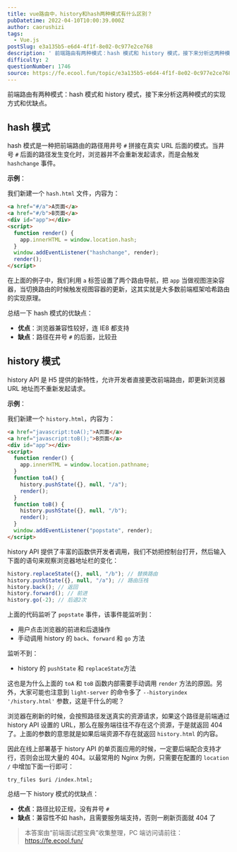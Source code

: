 ```yaml
---
title: vue路由中，history和hash两种模式有什么区别？
pubDatetime: 2022-04-10T10:00:39.000Z
author: caorushizi
tags:
  - Vue.js
postSlug: e3a135b5-e6d4-4f1f-8e02-0c977e2ce768
description: ' 前端路由有两种模式：hash 模式和 history 模式，接下来分析这两种模式的实现方式和优缺点。 hash 模式 hash 模式是一种把前端路由的路径用井号 # 拼接在真实 URL 后面的模式。当井号 # 后面的路径发生变化时，浏览器并不会重新发起请求，而是会触发 hashchange 事件。 示例： 我们新建一个 hash.html 文件，内容为： <a href="#/a">A页面</a'
difficulty: 2
questionNumber: 1746
source: https://fe.ecool.fun/topic/e3a135b5-e6d4-4f1f-8e02-0c977e2ce768
---
```


前端路由有两种模式：hash 模式和 history 模式，接下来分析这两种模式的实现方式和优缺点。

## hash 模式

hash 模式是一种把前端路由的路径用井号 `#` 拼接在真实 URL 后面的模式。当井号 `#` 后面的路径发生变化时，浏览器并不会重新发起请求，而是会触发 `hashchange` 事件。

**示例**：

我们新建一个 `hash.html` 文件，内容为：

```html
<a href="#/a">A页面</a>
<a href="#/b">B页面</a>
<div id="app"></div>
<script>
  function render() {
    app.innerHTML = window.location.hash;
  }
  window.addEventListener("hashchange", render);
  render();
</script>
```

在上面的例子中，我们利用 `a` 标签设置了两个路由导航，把 `app` 当做视图渲染容器，当切换路由的时候触发视图容器的更新，这其实就是大多数前端框架哈希路由的实现原理。

总结一下 hash 模式的优缺点：

- **优点**：浏览器兼容性较好，连 IE8 都支持
- **缺点**：路径在井号 `#` 的后面，比较丑

## history 模式

history API 是 H5 提供的新特性，允许开发者直接更改前端路由，即更新浏览器 URL 地址而不重新发起请求。

**示例**：

我们新建一个 `history.html`，内容为：

```html
<a href="javascript:toA();">A页面</a>
<a href="javascript:toB();">B页面</a>
<div id="app"></div>
<script>
  function render() {
    app.innerHTML = window.location.pathname;
  }
  function toA() {
    history.pushState({}, null, "/a");
    render();
  }
  function toB() {
    history.pushState({}, null, "/b");
    render();
  }
  window.addEventListener("popstate", render);
</script>
```

history API 提供了丰富的函数供开发者调用，我们不妨把控制台打开，然后输入下面的语句来观察浏览器地址栏的变化：

```js
history.replaceState({}, null, "/b"); // 替换路由
history.pushState({}, null, "/a"); // 路由压栈
history.back(); // 返回
history.forward(); // 前进
history.go(-2); // 后退2次
```

上面的代码监听了 `popstate` 事件，该事件能监听到：

- 用户点击浏览器的前进和后退操作
- 手动调用 history 的 `back`、`forward` 和 `go` 方法

监听不到：

- history 的 `pushState` 和 `replaceState`方法

这也是为什么上面的 `toA` 和 `toB` 函数内部需要手动调用 `render` 方法的原因。另外，大家可能也注意到 `light-server` 的命令多了 `--historyindex '/history.html'` 参数，这是干什么的呢？

浏览器在刷新的时候，会按照路径发送真实的资源请求，如果这个路径是前端通过 history API 设置的 URL，那么在服务端往往不存在这个资源，于是就返回 404 了。上面的参数的意思就是如果后端资源不存在就返回 `history.html` 的内容。

因此在线上部署基于 history API 的单页面应用的时候，一定要后端配合支持才行，否则会出现大量的 404。以最常用的 Nginx 为例，只需要在配置的 `location /` 中增加下面一行即可：

```
try_files $uri /index.html;
```

总结一下 history 模式的优缺点：

- **优点**：路径比较正规，没有井号 `#`
- **缺点**：兼容性不如 hash，且需要服务端支持，否则一刷新页面就 404 了

[history-mdn]: https://developer.mozilla.org/zh-CN/docs/Web/API/History

> 本答案由“前端面试题宝典”收集整理，PC 端访问请前往： https://fe.ecool.fun/
